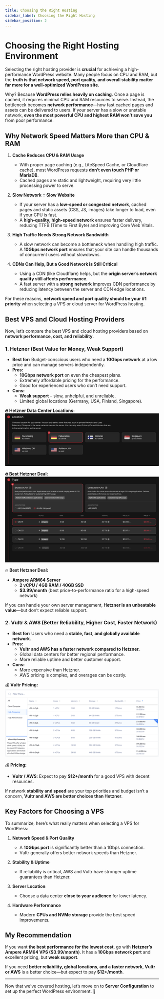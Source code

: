 ```yaml
---
title: Choosing the Right Hosting
sidebar_label: Choosing the Right Hosting
sidebar_position: 2
---
```


# Choosing the Right Hosting Environment

Selecting the right hosting provider is **crucial** for achieving a high-performance WordPress website. Many people focus on CPU and RAM, but the **truth is that network speed, port quality, and overall stability matter far more for a well-optimized WordPress site**.

Why? Because **WordPress relies heavily on caching**. Once a page is cached, it requires minimal CPU and RAM resources to serve. Instead, the bottleneck becomes **network performance**—how fast cached pages and assets can be delivered to users. If your server has a slow or unstable network, **even the most powerful CPU and highest RAM won’t save you** from poor performance.

## Why Network Speed Matters More than CPU & RAM

1. **Cache Reduces CPU & RAM Usage**
   - With proper page caching (e.g., LiteSpeed Cache, or Cloudflare cache), most WordPress requests **don’t even touch PHP or MariaDB**.
   - Cached pages are static and lightweight, requiring very little processing power to serve.

2. **Slow Network = Slow Website**
   - If your server has a **low-speed or congested network**, cached pages and static assets (CSS, JS, images) take longer to load, even if your CPU is fast.
   - A **high-quality, high-speed network** ensures faster delivery, reducing TTFB (Time to First Byte) and improving Core Web Vitals.

3. **High Traffic Needs Strong Network Bandwidth**
   - A slow network can become a bottleneck when handling high traffic. A **10Gbps network port** ensures that your site can handle thousands of concurrent users without slowdowns.

4. **CDNs Can Help, But a Good Network is Still Critical**
   - Using a CDN (like Cloudflare) helps, but the **origin server’s network quality still affects performance**.
   - A fast server with a **strong network** improves CDN performance by reducing latency between the server and CDN edge locations.

For these reasons, **network speed and port quality should be your #1 priority** when selecting a VPS or cloud server for WordPress hosting.

## Best VPS and Cloud Hosting Providers

Now, let’s compare the best VPS and cloud hosting providers based on **network performance, cost, and reliability**.

### 1. Hetzner (Best Value for Money, Weak Support)
- **Best for:** Budget-conscious users who need a **10Gbps network** at a low price and can manage servers independently.
- **Pros:**
  - **10Gbps network port** on even the cheapest plans.
  - Extremely affordable pricing for the performance.
  - Good for experienced users who don’t need support.
- **Cons:**
  - **Weak support** – slow, unhelpful, and unreliable.
  - Limited global locations (Germany, USA, Finland, Singapore).

**🔥 Hetzner Data Center Locations:**
![Hetzner Data Centers](../static/img/hetzner-locations-67ced31bed391.webp)

**🔥 Best Hetzner Deal:**
![Hetzner Pricing](../static/img/hetzner-pricing-67ced31c2d9d1.webp)  

🔥 **Best Hetzner Deal:**
- **Ampere ARM64 Server**
  - **2 vCPU / 4GB RAM / 40GB SSD**
  - **$3.99/month** (best price-to-performance ratio for a high-speed network)

If you can handle your own server management, **Hetzner is an unbeatable value**—but don’t expect reliable support.

### 2. Vultr & AWS (Better Reliability, Higher Cost, Faster Network)
- **Best for:** Users who need a **stable, fast, and globally available network**.
- **Pros:**
  - **Vultr and AWS has a faster network compared to Hetzner.**
  - Global data centers for better regional performance.
  - More reliable uptime and better customer support.
- **Cons:**
  - More expensive than Hetzner.
  - AWS pricing is complex, and overages can be costly.

💰 **Vultr Pricing:**
![Vultr Pricing](../static/img/vultr-pricing-67ced5a80c338.webp) 

💰 **Pricing:**
- **Vultr / AWS**: Expect to pay **$12+/month** for a good VPS with decent resources.

If network **stability and speed** are your top priorities and budget isn’t a concern, **Vultr and AWS are better choices than Hetzner**.

## Key Factors for Choosing a VPS

To summarize, here’s what really matters when selecting a VPS for WordPress:

1. **Network Speed & Port Quality**
   - A **10Gbps port** is significantly better than a 1Gbps connection.
   - Vultr generally offers better network speeds than Hetzner.

2. **Stability & Uptime**
   - If reliability is critical, AWS and Vultr have stronger uptime guarantees than Hetzner.

3. **Server Location**
   - Choose a data center **close to your audience** for lower latency.

4. **Hardware Performance**
   - Modern **CPUs and NVMe storage** provide the best speed improvements.

## My Recommendation

If you want **the best performance for the lowest cost**, go with **Hetzner’s Ampere ARM64 VPS ($3.99/month)**. It has a **10Gbps network port** and excellent pricing, but **weak support**.

If you need **better reliability, global locations, and a faster network**, **Vultr or AWS** is a better choice—but expect to pay **$12+/month**.

---

Now that we’ve covered hosting, let’s move on to **Server Configuration** to set up the perfect WordPress environment. 🚀